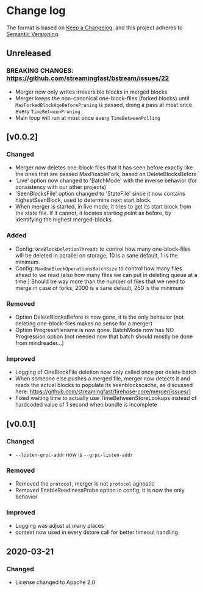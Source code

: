 # Change log

The format is based on [Keep a Changelog](https://keepachangelog.com/en/1.0.0/),
and this project adheres to [Semantic Versioning](https://semver.org/spec/v2.0.0.html).

## Unreleased

### BREAKING CHANGES: https://github.com/streamingfast/bstream/issues/22
* Merger now only writes irreversible blocks in merged blocks
* Merger keeps the non-canonical one-block-files (forked blocks) until `MaxForkedBlockAgeBeforePruning` is passed, doing a pass at most once every `TimeBetweenPruning`
* Main loop will run at most once every `TimeBetweenPolling`

## [v0.0.2]
### Changed
* Merger now deletes one-block-files that it has seen before exactly like the ones that are passed MaxFixableFork, based on DeleteBlocksBefore
* 'Live' option now changed to 'BatchMode' with the inverse behavior (for consistency with our other projects)
* 'SeenBlocksFile' option changed to 'StateFile' since it now contains highestSeenBlock, used to determine next start block.
* When merger is started, in live mode, it tries to get its start block from the state file. If it cannot, it locates starting point as before, by identifying the highest merged-blocks.

### Added
* Config: `OneBlockDeletionThreads` to control how many one-block-files will be deleted in parallel on storage, 10 is a sane default, 1 is the minimum.
* Config: `MaxOneBlockOperationsBatchSize` to control how many files ahead to we read (also how many files we can put in deleting queue at a time.) Should be way more than the number of files that we need to merge in case of forks, 2000 is a sane default, 250 is the minimum

### Removed
* Option DeleteBlocksBefore is now gone, it is the only behavior (not deleting one-block-files makes no sense for a merger)
* Option Progressfilename is now gone. BatchMode now has NO Progression option (not needed now that batch should mostly be done from mindreader...)

### Improved
* Logging of OneBlockFile deletion now only called once per delete batch
* When someone else pushes a merged file, merger now detects it and reads the actual blocks to populate its seenblockscache, as discussed here: https://github.com/streamingfast/firehose-core/merger/issues/1
* Fixed waiting time to actually use TimeBetweenStoreLookups instead of hardcoded value of 1 second when bundle is incomplete

## [v0.0.1]
### Changed
* `--listen-grpc-addr` now is `--grpc-listen-addr`

### Removed
* Removed the `protocol`, merger is not `protocol` agnostic 
* Removed EnableReadinessProbe option in config, it is now the only behavior

### Improved
* Logging was adjust at many places
* context now used in every dstore call for better timeout handling

## 2020-03-21

### Changed

* License changed to Apache 2.0
